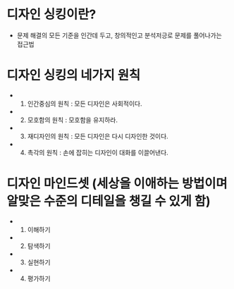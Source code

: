 # 디자인 싱킹이란?
- 문제 해결의 모든 기준을 인간데 두고, 창의적인고 분석저긍로 문제를 풀어나가는 접근법

# 디자인 싱킹의 네가지 원칙
- 1) 인간중심의 원칙 : 모든 디자인은 사회적이다.
- 2) 모호함의 원칙 : 모호함을 유지하라.
- 3) 재디자인의 원칙 : 모든 디자인은 다시 디자인한 것이다.
- 4) 촉각의 원칙 : 손에 잡히는 디자인이 대화를 이끌어낸다.

# 디자인 마인드셋 (세상을 이애하는 방법이며 알맞은 수준의 디테일을 챙길 수 있게 함)
- 1) 이해하기
- 2) 탐색하기
- 3) 실현하기
- 4) 평가하기

